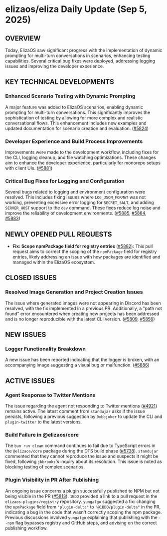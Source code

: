 # elizaos/eliza Daily Update (Sep 5, 2025)

## OVERVIEW

Today, ElizaOS saw significant progress with the implementation of dynamic prompting for multi-turn conversations in scenarios, enhancing testing capabilities. Several critical bug fixes were deployed, addressing logging issues and improving the developer experience.

## KEY TECHNICAL DEVELOPMENTS

### Enhanced Scenario Testing with Dynamic Prompting
A major feature was added to ElizaOS scenarios, enabling dynamic prompting for multi-turn conversations. This significantly improves the sophistication of testing by allowing for more complex and realistic conversational flows. This enhancement includes new examples and updated documentation for scenario creation and evaluation. ([#5824](https://github.com/elizaos/eliza/pull/5824))

### Developer Experience and Build Process Improvements
Improvements were made to the development workflow, including fixes for the CLI, logging cleanup, and file watching optimizations. These changes aim to enhance the developer experience, particularly for monorepo setups with client UIs. ([#5881](https://github.com/elizaos/eliza/pull/5881))

### Critical Bug Fixes for Logging and Configuration
Several bugs related to logging and environment configuration were resolved. This includes fixing issues where `LOG_JSON_FORMAT` was not working, preventing excessive error logging for `SECRET_SALT`, and adding `SERVER_HOST` support to the `dev` command. These fixes reduce log noise and improve the reliability of development environments. ([#5885](https://github.com/elizaos/eliza/pull/5885), [#5884](https://github.com/elizaos/eliza/pull/5884), [#5883](https://github.com/elizaos/eliza/pull/5883))

## NEWLY OPENED PULL REQUESTS

- **Fix: Scope npmPackage field for registry entries** ([#5882](https://github.com/elizaos/eliza/pull/5882)): This pull request aims to correct the scoping of the `npmPackage` field for registry entries, likely addressing an issue with how packages are identified and managed within the ElizaOS ecosystem.

## CLOSED ISSUES

### Resolved Image Generation and Project Creation Issues
The issue where generated images were not appearing in Discord has been resolved, with the fix implemented in a previous PR. Additionally, a "path not found" error encountered when creating new projects has been addressed and is no longer reproducible with the latest CLI version. ([#5809](https://github.com/elizaos/eliza/issues/5809), [#5856](https://github.com/elizaos/eliza/issues/5856))

## NEW ISSUES

### Logger Functionality Breakdown
A new issue has been reported indicating that the logger is broken, with an accompanying image suggesting a visual bug or malfunction. ([#5886](https://github.com/elizaos/eliza/issues/5886))

## ACTIVE ISSUES

### Agent Response to Twitter Mentions
The issue regarding the agent not responding to Twitter mentions ([#4921](https://github.com/elizaos/eliza/issues/4921)) remains active. The latest comment from `standujar` asks if the issue persists, following a previous suggestion by `0xbbjoker` to update the CLI and `plugin-twitter` to the latest versions.

### Build Failure in @elizaos/core
The `bun run clean` command continues to fail due to TypeScript errors in the `@elizaos/core` package during the DTS build phase ([#5738](https://github.com/elizaos/eliza/issues/5738)). `standujar` commented that they cannot reproduce the issue and suspects it might be fixed, following `jkbrooks`'s inquiry about its resolution. This issue is noted as blocking testing of complex scenarios.

### Plugin Visibility in PR After Publishing
An ongoing issue concerns a plugin successfully published to NPM but not being visible in the PR ([#5813](https://github.com/elizaos/eliza/issues/5813)). `1BDO` provided a link to a pull request in the `elizaos-plugins/registry` repository. `yungalgo` suggested a fix: changing the `npmPackage` field from `"plugin-delta"` to `"@1BDO/plugin-delta"` in the PR, indicating a bug in the code that wasn't correctly scoping the npm package. Previous discussions involved `yungalgo` explaining that publishing with the `--npm` flag bypasses registry and GitHub steps, and advising on the correct publishing workflow.